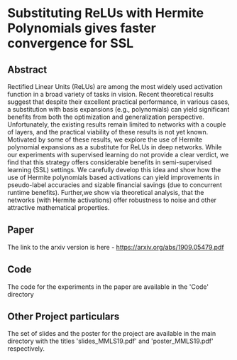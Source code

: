 # Substituting ReLUs with Hermite Polynomials gives faster convergence for SSL

## Abstract
Rectified Linear Units (ReLUs) are among the most widely used activation function in a broad variety of tasks in vision. Recent theoretical results suggest that despite their excellent practical performance, in various cases, a substitution with basis expansions (e.g., polynomials) can yield significant benefits from both the optimization and generalization perspective. Unfortunately, the existing results remain limited to networks with a couple of layers, and the practical viability of these results is not yet known. Motivated by some of these results, we explore the use of Hermite polynomial expansions as a substitute for ReLUs in deep networks. While our experiments with supervised learning do not provide a clear verdict, we find that this strategy offers considerable benefits in semi-supervised learning (SSL) settings. We carefully develop this idea and show how the use of Hermite polynomials based activations can yield improvements in pseudo-label accuracies and sizable financial savings (due to concurrent runtime benefits). Further,we show via theoretical analysis, that the networks (with Hermite activations) offer robustness to noise and other attractive mathematical properties.

## Paper
The link to the arxiv version is here - https://arxiv.org/abs/1909.05479.pdf

## Code
The code for the experiments in the paper are available in the 'Code' directory

## Other Project particulars
The set of slides and the poster for the project are available in the main directory with the titles 'slides_MMLS19.pdf' and 'poster_MMLS19.pdf' respectively.
